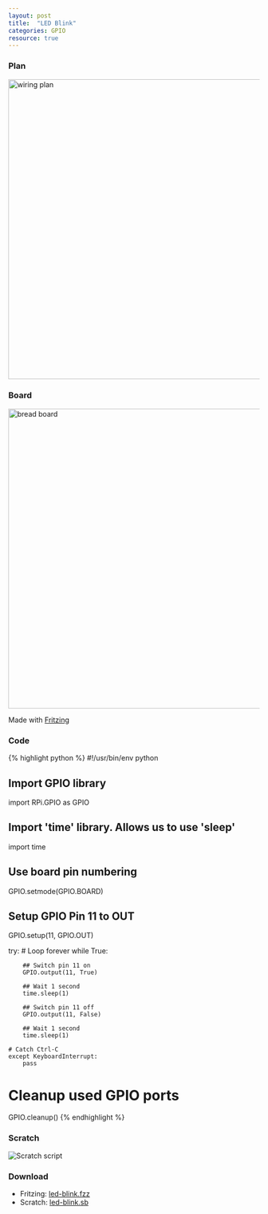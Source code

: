 ```yaml
---
layout: post
title:  "LED Blink"
categories: GPIO
resource: true
---
```


### Plan

<div class="schaltplan">
	<img src="/images/fritzing/led-blink_Schaltplan.svg" width="800" height="600" alt="wiring plan" /><br />
</div>

### Board

<img src="/images/fritzing/led-blink_Steckplatine.svg" width="800" height="600" alt="bread board" /><br />

<p class="advert">Made with <a href="http://fritzing.org">Fritzing</a></p>

### Code

{% highlight python %}
#!/usr/bin/env python

## Import GPIO library
import RPi.GPIO as GPIO

## Import 'time' library. Allows us to use 'sleep'
import time

## Use board pin numbering
GPIO.setmode(GPIO.BOARD)

## Setup GPIO Pin 11 to OUT
GPIO.setup(11, GPIO.OUT)

try:
	# Loop forever
    while True:

		## Switch pin 11 on
		GPIO.output(11, True)

		## Wait 1 second
		time.sleep(1)

		## Switch pin 11 off
		GPIO.output(11, False)

		## Wait 1 second
		time.sleep(1)

	# Catch Ctrl-C
	except KeyboardInterrupt:
		pass

# Cleanup used GPIO ports
GPIO.cleanup()
{% endhighlight %}

### Scratch

<img src="/images/scratch/led-blink.png" alt="Scratch script" /><br />

### Download

* Fritzing: [led-blink.fzz](/images/fritzing/led-blink.fzz)
* Scratch: [led-blink.sb](/images/scratch/led-blink.sb)
